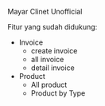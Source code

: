 Mayar Clinet Unofficial

Fitur yang sudah didukung:
* Invoice
  * create invoice
  * all invoice
  * detail invoice   
* Product
  * All product
  * Product by Type
   
